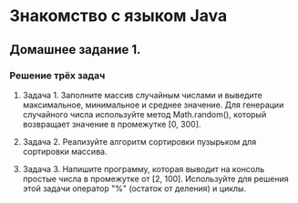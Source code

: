 # Знакомство с языком Java

## Домашнее задание 1.

### Решение трёх задач

1. Задача 1. Заполните массив случайным числами и выведите максимальное, минимальное и среднее значение.
Для генерации случайного числа используйте метод Math.random(), который возвращает значение в промежутке [0, 300].

2. Задача 2. Реализуйте алгоритм сортировки пузырьком для сортировки массива.

3. Задача 3. Напишите программу, которая выводит на консоль простые числа в промежутке от [2, 100].
Используйте для решения этой задачи оператор "%" (остаток от деления) и циклы.
